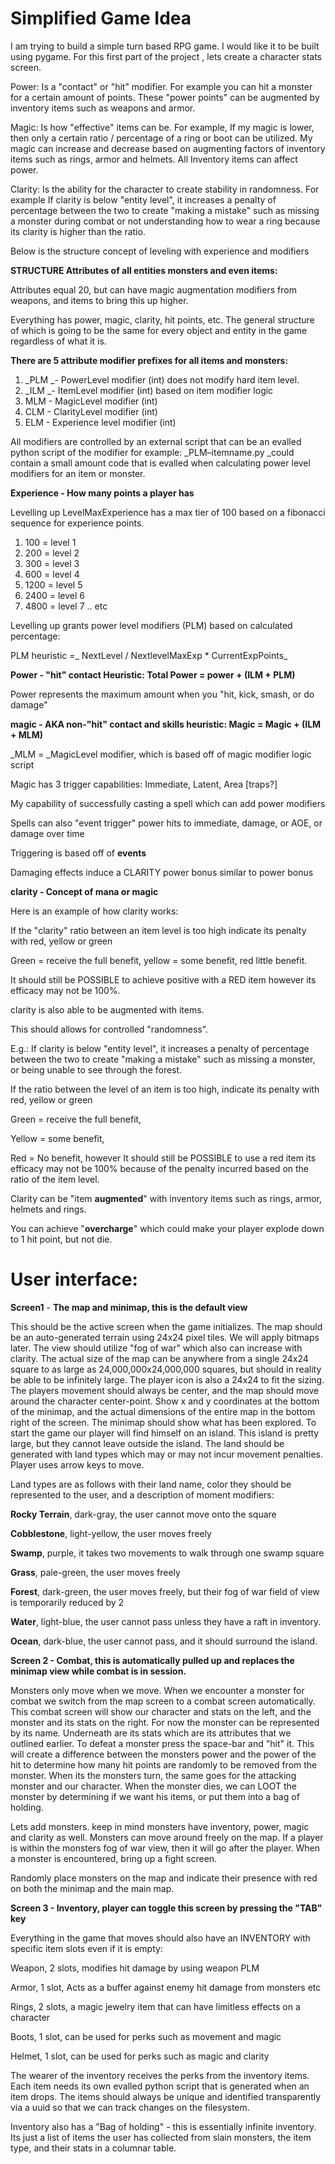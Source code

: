 

# Simplified Game Idea

I am trying to build a simple turn based RPG game. I would like it to be built using pygame. For this first part of the project , lets create a character stats screen. 

Power: Is a "contact" or "hit" modifier. For example you can hit a monster for a certain amount of points. These "power points" can be augmented by inventory items such as weapons and armor. 

Magic: Is how "effective" items can be. For example,  If my magic is lower, then only a certain ratio / percentage of a ring or boot can be utilized. My magic can increase and decrease based on augmenting factors of inventory items such as rings, armor and helmets. All Inventory items can affect power. 

Clarity: Is the ability for the character to create stability in randomness. For example If clarity is below "entity level", it increases a penalty of percentage between the two to create "making a mistake" such as missing a monster during combat or not understanding how to wear a ring because its clarity is higher than the ratio.

Below is the structure concept of leveling with experience and modifiers

**STRUCTURE Attributes of all entities monsters and even items:**

Attributes equal 20, but can have magic augmentation modifiers from weapons, and items to bring this up higher.

Everything has power, magic, clarity, hit points, etc.  The general structure of which is going to be the same for every object and entity in the game regardless of what it is. 

**There are 5  attribute modifier prefixes for all items and monsters:**



1. _PLM _- PowerLevel modifier (int) does not modify hard item level.
2. _ILM  _- ItemLevel modifier (int) based on item modifier logic
3. MLM - MagicLevel modifier (int) 
4. CLM - ClarityLevel modifier (int)
5. ELM - Experience level modifier (int)

All modifiers are controlled by an external script that can be an evalled python script of the modifier for example: _PLM–itemname.py _could contain a small amount code that is evalled when calculating power level modifiers for an item or monster.

**Experience - How many points a player has**

Levelling up LevelMaxExperience  has a max tier of 100 based on a fibonacci sequence for experience points.  



1. 100 = level 1
2. 200 = level 2
3. 300 = level 3
4. 600 = level 4
5. 1200 = level 5
6. 2400 = level 6
7. 4800 = level 7 .. etc

Levelling up grants power level modifiers (PLM) based on calculated percentage:

PLM heuristic =_ NextLevel / NextlevelMaxExp * CurrentExpPoints_

**Power - "hit" contact Heuristic: Total Power = power + (ILM + PLM)**

Power represents the maximum amount when you "hit, kick, smash, or do damage"

**magic - AKA non-"hit" contact and skills  heuristic: Magic = Magic + (ILM + MLM)**

_MLM = _MagicLevel modifier, which is based off of magic modifier logic script

Magic has 3 trigger capabilities: Immediate, Latent, Area [traps?]

My capability of successfully casting a spell which can add power modifiers

Spells can also "event trigger" power hits to immediate,  damage, or AOE, or damage over time

Triggering is based off of **events**

Damaging effects induce a CLARITY power bonus similar to power bonus

**clarity - Concept of mana or magic**

Here is an example of how clarity works:

If the "clarity" ratio between an item level is too high indicate its penalty with red, yellow or green 

Green = receive the full benefit, yellow = some benefit, red little benefit. 

It should still be POSSIBLE to achieve positive with a RED item however its efficacy may not be 100%.

clarity is also able to be augmented with items.

This should allows for controlled "randomness".  

E.g.: If clarity is below "entity level", it increases a penalty of percentage between the two to create "making a mistake" such as missing a monster, or being unable to see through the forest.

If the ratio between the level of an item is too high, indicate its penalty with red, yellow or green

Green = receive the full benefit, 

Yellow = some benefit, 

Red = No benefit, however It should still be POSSIBLE to use a red item its efficacy may not be 100% because of the penalty incurred based on the ratio of the item level.

Clarity can be "item **augmented**" with inventory items such as rings, armor, helmets and rings. 

You can achieve "**overcharge**" which could make your player explode down to 1 hit point, but not die.


# User interface:

**Screen1** - **The map and minimap, this is the default view**

This should be the active screen when the game initializes.  The map should be an auto-generated terrain using 24x24 pixel tiles.  We will apply bitmaps later.  The view should utilize "fog of war" which also can increase with clarity.  The actual size of the map can be anywhere from a single 24x24 square to as large as 24,000,000x24,000,000 squares, but should in reality be able to be infinitely large.  The player icon is also a 24x24 to fit the sizing.  The players movement should always be center, and the map should move around the character center-point. Show x and y coordinates at the bottom of the minimap, and the actual dimensions of the entire map in the bottom right of the screen.  The minimap should show what has been explored. To start the game our player will find himself on an island.  This island is pretty large, but they cannot leave outside the island.  The land should be generated with land types which may or may not incur movement penalties.  Player uses arrow keys to move.

Land types are as follows with their land name, color they should be represented to the user, and a description of moment modifiers:

**Rocky Terrain**, dark-gray, the user cannot move onto the square

**Cobblestone**, light-yellow, the user moves freely

**Swamp**, purple, it takes two movements to walk through one swamp square

**Grass**, pale-green, the user moves freely

**Forest**, dark-green, the user moves freely, but their fog of war field of view is temporarily reduced by 2

**Water**, light-blue, the user cannot pass unless they have a raft in inventory.

**Ocean**, dark-blue, the user cannot pass, and it should surround the island.

**Screen 2 - Combat, this is automatically pulled up and replaces the minimap view while combat is in session.**

Monsters only move when we move.  When we encounter a monster for combat we switch from the map screen to a combat screen automatically.  This combat screen will show our character and stats on the left, and the monster and its stats on the right.  For now the monster can be represented by its name.  Underneath are its stats which are its attributes that we outlined earlier.  To defeat a monster press the space-bar and "hit" it.  This will create a difference between the monsters power and the power of the hit to determine how many hit points are randomly to be removed from the monster.  When its the monsters turn, the same goes for the attacking monster and our character.  When the monster dies, we can LOOT the monster by determining if we want his items, or put them into a bag of holding.

Lets add monsters.   keep in mind monsters have inventory, power,  magic and clarity as well.   Monsters  can move around freely on the  map.  If a player is within the monsters fog of war view, then it will go after the player.  When a monster is encountered, bring up a fight screen.

Randomly place monsters on the map and indicate their presence with red on both the minimap and the main map.

**Screen 3 - Inventory, player can toggle this screen by pressing the "TAB" key**

Everything in the game that moves should also have an INVENTORY with specific item slots even if it is empty:

Weapon, 2 slots, modifies hit damage by using weapon PLM

Armor, 1 slot, Acts as a buffer against enemy hit damage from monsters etc

Rings, 2 slots, a magic jewelry item that can have limitless effects on a character

Boots, 1 slot, can be used for perks such as movement and magic

Helmet, 1 slot, can be used for perks such as magic and clarity

The wearer of the inventory receives the perks from the inventory items.  Each item needs its own evalled python script that is generated when an item drops.  The items should always be unique and identified transparently via a uuid so that we can track changes on the filesystem.  

Inventory also has a "Bag of holding" - this is essentially infinite inventory.  Its just a list of items the user has collected from slain monsters, the item type, and their stats in a columnar table.  


